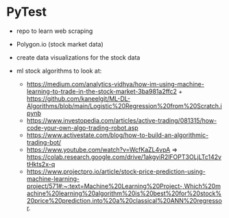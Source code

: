 # PyTest

- repo to learn web scraping 
- Polygon.io (stock market data)
- create data visualizations for the stock data

- ml stock algorithms to look at:
  - https://medium.com/analytics-vidhya/how-im-using-machine-learning-to-trade-in-the-stock-market-3ba981a2ffc2 + https://github.com/kaneelgit/ML-DL-Algorithms/blob/main/Logistic%20Regression%20from%20Scratch.ipynb
  - https://www.investopedia.com/articles/active-trading/081315/how-code-your-own-algo-trading-robot.asp
  - https://www.activestate.com/blog/how-to-build-an-algorithmic-trading-bot/
  - https://www.youtube.com/watch?v=WcfKaZL4vpA => https://colab.research.google.com/drive/1akgyiR2lFOPT3OLjLTc142vtHkts2x-q
  - https://www.projectpro.io/article/stock-price-prediction-using-machine-learning-project/571#:~:text=Machine%20Learning%20Project-,Which%20machine%20learning%20algorithm%20is%20best%20for%20stock%20price%20prediction,into%20a%20classical%20ANN%20regressor.
